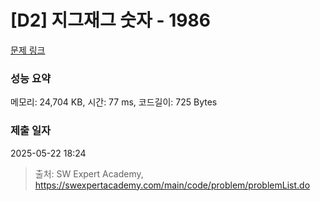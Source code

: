 # [D2] 지그재그 숫자 - 1986 

[문제 링크](https://swexpertacademy.com/main/code/problem/problemDetail.do?contestProbId=AV5PxmBqAe8DFAUq) 

### 성능 요약

메모리: 24,704 KB, 시간: 77 ms, 코드길이: 725 Bytes

### 제출 일자

2025-05-22 18:24



> 출처: SW Expert Academy, https://swexpertacademy.com/main/code/problem/problemList.do